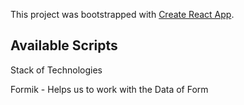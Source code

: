 This project was bootstrapped with [Create React App](https://github.com/facebook/create-react-app).

## Available Scripts

Stack of Technologies

Formik - Helps us to work with the Data of Form